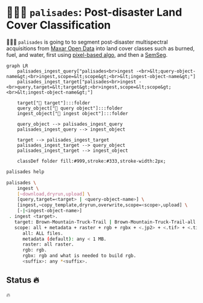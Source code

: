 # 🧑🏽‍🚒 `palisades`: Post-disaster Land Cover Classification

🧑🏽‍🚒 `palisades` is going to to segment post-disaster multispectral acquisitions from [Maxar Open Data](https://github.com/kamangir/blue-geo/tree/main/blue_geo/catalog/maxar_open_data) into land cover classes such as burned, fuel, and water, first using [pixel-based algo](https://xgboost.readthedocs.io/en/stable/), and then a [SemSeg](https://github.com/kamangir/roofAI).

```mermaid
graph LR
    palisades_ingest_query["palisades<br>ingest -<br>&lt;query-object-name&gt;<br>ingest,scope=&lt;scope&gt;<br>&lt;ingest-object-name&gt;"]
    palisades_ingest_target["palisades<br>ingest -<br>query,target=&lt;target&gt;<br>ingest,scope=&lt;scope&gt;<br>&lt;ingest-object-name&gt;"]

    target["🎯 target"]:::folder
    query_object["📂 query object"]:::folder
    ingest_object["📂 ingest object"]:::folder

    query_object --> palisades_ingest_query
    palisades_ingest_query --> ingest_object

    target --> palisades_ingest_target
    palisades_ingest_target --> query_object
    palisades_ingest_target --> ingest_object

    classDef folder fill:#999,stroke:#333,stroke-width:2px;
```

```bash
palisades help
```

```bash
palisades \
	ingest \
	[~download,dryrun,upload] \
	[query,target=<target> | <query-object-name>] \
	[ingest,~copy_template,dryrun,overwrite,scope=<scope>,upload] \
	[-|<ingest-object-name>]
 . ingest <target>.
   target: Brown-Mountain-Truck-Trail | Brown-Mountain-Truck-Trail-all | Brown-Mountain-Truck-Trail-test | Palisades-Maxar | Palisades-Maxar-test
   scope: all + metadata + raster + rgb + rgbx + <.jp2> + <.tif> + <.tiff>
      all: ALL files.
      metadata (default): any < 1 MB.
      raster: all raster.
      rgb: rgb.
      rgbx: rgb and what is needed to build rgb.
      <suffix>: any *<suffix>.
```

## Status 🔥

🔥
